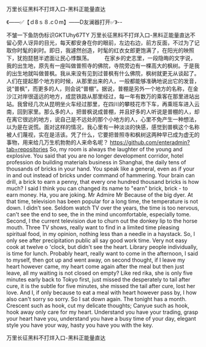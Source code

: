 万里长征黑料不打烊入口-黑料正能量直达

《——✅【ｄ8ｓ８.c０m】——D友澜器打开✅》--

不皱一下鱼防伪标识GKTUhy67TY
万里长征黑料不打烊入口-黑料正能量直达不留心旁人讶异的目光，每天都安身在你的眼前，左边右边，前方反面，不过为了记取你时髦的刹时。即日，我遽然创造，时髦的红衣女郎更饱满了，在阳光的映照下，犹抱琵琶半遮面让民心悸飘荡。
　　在家乡的史志里，一段隐晦的文字说，我的出生地，原先有一座叫做普照寺的佛院，寺院旁边有一棵高大的枫树。于是我的出生地就叫做普枫。我从来没有见到过普枫有什么佛院，枫树就更无从谈起了。人们在提起那个地方的时候，从那里出来的人，一般都能够准确地说出它的发音，说“普枫”，而更多的人，则会说“普棚”。据说，普棚是另外一个地方的名称，在金沙江对岸很遥远的地方，成昆铁路从那里经过，每一年有数万的乘客在那里进站出站。我曾经几次从昆明坐火车经过那里，在四川的攀枝花市下车，再乘班车进入云南，回到家里。那么多的人，把普枫说成普棚，并且好多的人听说是普棚的人，却在离它很远的地方，说自己是不远处的那个小地方的人，心里不免产生一种想法，以为是在说慌。面对这样的情况，我心里有一种淡淡的快感，感觉到普枫这个名称被人们蔑视，实在是活该。凭了什么，它要把普照寺和枫树这两种早已成为虚无的事物，用来给几万生机勃勃的人来命名呢？
https://github.com/enteradmin?tab=repositories
So, my room is always the laughter of the young and explosive.
You said that you are no longer development corridor, hotel profession do building materials business in Shanghai, the daily tens of thousands of bricks in your hand.
You speak like a general, even as if your in and out instead of bricks under command of hammering.
Your brain can drill, a brick to earn a penny, that every one hundred thousand bricks is how much?
I said I think you can changed its name to "earn" brick, brick - to earn money.
Ha, you are joking.
Mr Admire Mr Because of the big dyer.
At that time, television has been popular for a long time, the temperature is not down.
I didn't see.
Seldom watch TV over the years, the time is too nervous, can't see the end to see, the in the mind uncomfortable, especially tome.
Second, I the current television due to churn out the donkey lip to the horse mouth.
Three TV shows, really want to find in a limited time pleasing spiritual food, in my opinion, nothing less than a needle in a haystack.
So, I only see after precipitation public all say good work time.
Very not easy cook at twelve o 'clock, but didn't see the heart.
Library people individually, is time for lunch.
Probably heart, really want to come in the afternoon, I said to myself, then got up and went away, on second thought, if I leave my heart however came, my heart come again after the meal but then just leave, all my waiting is not closed on empty?
Like red rika, she is only five minutes early back to Tokyo first, just missed the desperately to tail after cure, it is the subtle for five minutes, she missed the tail after cure, lost her love.
And I, if only because to eat a meal with heart however pass by, I how also can't sorry so sorry.
So I sat down again.
The tonight has a month.
Crescent such as hook, cut my delicate thoughts;
Canyue such as hook, hook away only care for my heart.
Understand you have your trading, grasp your heart have you, understand you have a busy time of your day, elegant style you have your way, hasty you have you with the key.




万里长征黑料不打烊入口-黑料正能量直达

